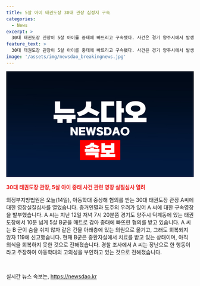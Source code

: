 ```yaml
---
title: 5살 아이 태권도장 30대 관장 심정지 구속
categories:
  - News
excerpt: >
  30대 태권도장 관장이 5살 아이를 중태에 빠뜨리고 구속됐다. 사건은 경기 양주시에서 발생했으며, A 씨는 아동학대 중상해 혐의를 받고 있다. 5살 B 군을 10분 동안 매트로 감아 중태에 빠뜨렸으며, B 군은 아직 의식을 회복하지 못한 상태로 중환자실에서 치료를 받고 있다. A 씨는 아동학대의 고의성을 부인하고 있지만, 경찰은 증거인멸과 도주의 우려로 구속 영장을 발부했다. (150자)
feature_text: >
  30대 태권도장 관장이 5살 아이를 중태에 빠뜨리고 구속됐다. 사건은 경기 양주시에서 발생했으며, A 씨는 아동학대 중상해 혐의를 받고 있다. 5살 B 군을 10분 동안 매트로 감아 중태에 빠뜨렸으며, B 군은 아직 의식을 회복하지 못한 상태로 중환자실에서 치료를 받고 있다. A 씨는 아동학대의 고의성을 부인하고 있지만, 경찰은 증거인멸과 도주의 우려로 구속 영장을 발부했다. (150자)
image: '/assets/img/newsdao_breakingnews.jpg'
---
```


<p><img src="/assets/img/newsdao_breakingnews.jpg" alt="firstkoreanews 속보" /></p>

<p><b><span style="color: #ee2323;">30대 태권도장 관장, 5살 아이 중태 사건 관련 영장 실질심사 열려</span></b></p>

<p>의정부지방법원은 오늘(14일), 아동학대 중상해 혐의를 받는 30대 태권도장 관장 A씨에 대한 영장실질심사를 열었습니다. 증거인멸과 도주의 우려가 있어 A 씨에 대한 구속영장을 발부했습니다. A 씨는 지난 12일 저녁 7시 20분쯤 경기도 양주시 덕계동에 있는 태권도장에서 10분 넘게 5살 B군을 매트로 감아 중태에 빠뜨린 혐의를 받고 있습니다. A 씨는 B 군이 숨을 쉬지 않자 같은 건물 아래층에 있는 의원으로 옮기고, 그래도 회복되지 않자 119에 신고했습니다. 현재 B군은 중환자실에서 치료를 받고 있는 상태이며, 아직 의식을 회복하지 못한 것으로 전해졌습니다. 경찰 조사에서 A 씨는 장난으로 한 행동이라고 주장하여 아동학대의 고의성을 부인하고 있는 것으로 전해졌습니다.</p>

<p data-ke-size="size16">&nbsp;</p>

<p data-ke-size="size16"></p>
실시간 뉴스 속보는, <a href="https://newsdao.kr" rel="dofollow">https://newsdao.kr</a>


